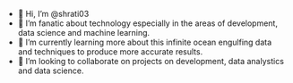 - 👋 Hi, I’m @shrati03
- 👀 I’m fanatic about technology especially in the areas of development, data science and machine learning.
- 🌱 I’m currently learning more about this infinite ocean engulfing data and techniques to produce more accurate results.
- 💞️ I’m looking to collaborate on projects on development, data analystics and data science.
  

<!---
shrati03/shrati03 is a ✨ special ✨ repository because its `README.md` (this file) appears on your GitHub profile.
You can click the Preview link to take a look at your changes.
--->
